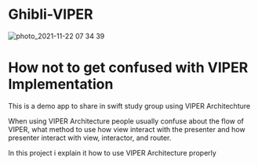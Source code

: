 # Ghibli-VIPER

![photo_2021-11-22 07 34 39](https://user-images.githubusercontent.com/12015706/142785651-b1e5a05e-5595-4196-83c7-1aef4926697a.jpeg)


# How not to get confused with VIPER Implementation
This is a demo app to share in swift study group using VIPER Architechture

When using VIPER Architecture people usually confuse about the flow of VIPER, what method to use how view interact with the presenter and how presenter interact with view, interactor, and router.

In this project i explain it how to use VIPER Architecture properly
